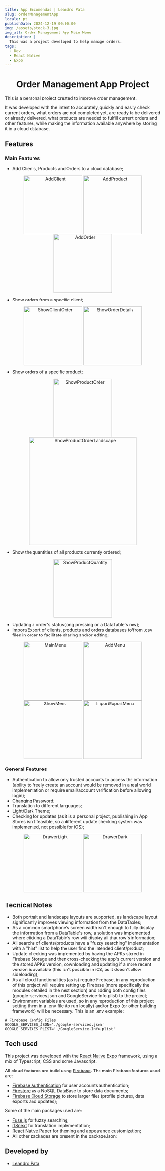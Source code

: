 ```yaml
---
title: App Encomendas | Leandro Pata
slug: orderManagementApp
locale: pt
publishDate: 2024-12-19 00:00:00
img: /assets/stock-3.jpg
img_alt: Order Management App Main Menu
description: |
  This was a project developed to help manage orders.
tags:
  - Dev
  - React Native
  - Expo
---
```


<h1 style='text-align: center;'>Order Management App Project</h1>

This is a personal project created to improve order management.

It was developed with the intent to accurately, quickly and easily check current orders, what orders are not completed yet, are ready to be delivered or already delivered, what products are needed to fulfill current orders and other features, while making the information available anywhere by storing it in a cloud database.

## Features

### Main Features

- Add Clients, Products and Orders to a cloud database;

<p align='middle'>
  <img align='top' src='/src/assets/projects/orderManagementApp/addClient.png' alt = 'AddClient' width=190>
  <img align='top' src='/src/assets/projects/orderManagementApp/addProduct.png' alt = 'AddProduct' width=190>
  <img align='top' src='/src/assets/projects/orderManagementApp/addOrder.png' alt = 'AddOrder' width=190>
</p>

- Show orders from a specific client;

<p align='middle'>
  <img align='top' src='/src/assets/projects/orderManagementApp/showClientOrder.png' alt = 'ShowClientOrder' width=190>
  <img align='top' src='/src/assets/projects/orderManagementApp/showOrderDetails.png' alt = 'ShowOrderDetails' width=190>
</p>

- Show orders of a specific product;

<p align='middle'>
  <img align='top' src='/src/assets/projects/orderManagementApp/showProductOrder.png' alt = 'ShowProductOrder' width=190>
  <img align='top' src='/src/assets/projects/orderManagementApp/showProductOrderLandscape.png' alt = 'ShowProductOrderLandscape' height=350>
</p>

- Show the quantities of all products currently ordered;

<p align='middle'>
  <img align='top' src='/src/assets/projects/orderManagementApp/showProductQuantity.png' alt = 'ShowProductQuantity' width=190>
</p>

- Updating a order's status(long pressing on a DataTable's row);
- Import/Export of clients, products and orders databases to/from .csv files in order to facilitate sharing and/or editing;

<p align='middle'>
  <img align='top' src='/src/assets/projects/orderManagementApp/mainMenu.png' alt = 'MainMenu' width=190>
  <img align='top' src='/src/assets/projects/orderManagementApp/addMenu.png' alt = 'AddMenu' width=190>
  <img align='top' src='/src/assets/projects/orderManagementApp/showMenu.png' alt = 'ShowMenu' width=190>
  <img align='top' src='/src/assets/projects/orderManagementApp/importExport.png' alt = 'ImportExportMenu' width=190>
</p>

### General Features

- Authentication to allow only trusted accounts to access the information (ability to freely create an account would be removed in a real world implementation or require email/account verification before allowing login);
- Changing Password;
- Translation to different languages;
- Light/Dark Theme;
- Checking for updates (as it is a personal project, publishing in App Stores isn't feasible, so a different update checking system was implemented, not possible for iOS);

<p align='middle'>
  <img align='top' src='/src/assets/projects/orderManagementApp/drawerLight.png' alt = 'DrawerLight' width=190>
  <img align='top' src='/src/assets/projects/orderManagementApp/drawerDark.png' alt = 'DrawerDark' width=190>
</p>

## Tecnical Notes

- Both portrait and landscape layouts are supported, as landscape layout significantly improves viewing information from the DataTables;
- As a common smartphone's screen width isn't enough to fully display the information from a DataTable's row, a solution was implemented where clicking a DataTable's row will display all that row's information;
- All searchs of clients/products have a "fuzzy searching" implementation with a "hint" list to help the user find the intended client/product;
- Update checking was implemented by having the APKs stored in Firebase Storage and then cross-checking the app's current version and the stored APKs version, downloading and updating if a more recent version is available (this isn't possible in iOS, as it doesn't allow sideloading);
- As all cloud functionalities (as is) require Firebase, in any reproduction of this project will require setting up Firebase (more specifically the modules detailed in the next section) and adding both config files (google-services.json and GoogleService-Info.plist) to the project;
- Environment variables are used, so in any reproduction of this project setting them in a .env file (to run locally) and/or Expo (or other building framework) will be necessary. This is an .env example:

```
# Firebase Config Files
GOOGLE_SERVICES_JSON='./google-services.json'
GOOGLE_SERVICES_PLIST='./GoogleService-Info.plist'
```

## Tech used

This project was developed with the <a href="https://reactnative.dev/" target=_blank>React Native</a> <a href="https://expo.dev/" target=_blank>Expo</a> framework, using a mix of Typescript, CSS and some Javascript.

All cloud features are build using <a href="https://firebase.google.com/" target=_blank>Firebase</a>. The main Firebase features used are:

- <a href="https://firebase.google.com/products/auth" target=_blank>Firebase Authentication</a> for user accounts authentication;
- <a href="https://firebase.google.com/products/firestore" target=_blank>Firestore</a> as a NoSQL DataBase to store data documents;
- <a href="https://firebase.google.com/products/storage" target=_blank>Firebase Cloud Storage</a> to store larger files (profile pictures, data exports and updates);

Some of the main packages used are:

- <a href="https://www.fusejs.io/" target=_blank>Fuse.js</a> for fuzzy searching;
- <a href="https://www.i18next.com/" target=_blank>i18next</a> for translation implementation;
- <a href="https://reactnativepaper.com/" target=_blank>React Native Paper</a> for theming and appearance customization;
- All other packages are present in the package.json;

## Developed by

- [Leandro Pata](/about/)

